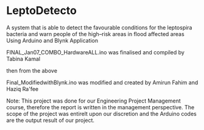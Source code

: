# LeptoDetecto
A system that is able to detect the favourable conditions for  the leptospira bacteria and warn people of the high–risk areas  in flood affected areas
Using Arduino and Blynk Application

FINAL_Jan07_COMBO_HardwareALL.ino was finalised and compiled by Tabina Kamal

then from the above

Final_ModifiedwithBlynk.ino was modified and created by Amirun Fahim and Haziq Ra'fee

Note: 
This project was done for our Engineering Project Management course, therefore the report is written in the management perspective. 
The scope of the project was entirelt upon our discretion and the Arduino codes are the output result of our project.
